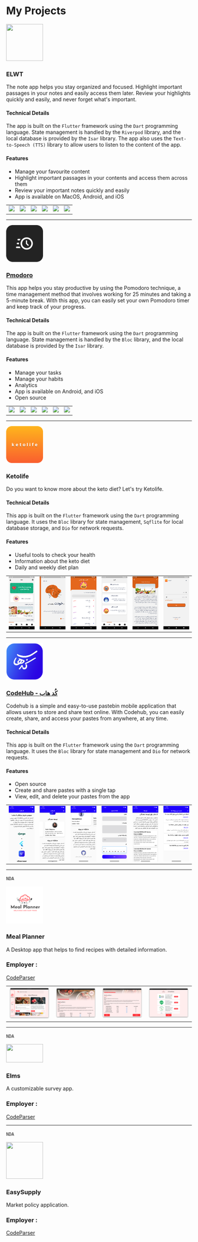 # My Projects

<img src="https://github.com/mahmoud-eslami/resume/assets/57481226/d30f8e2a-093e-4330-bd0b-f3cf3016023f" width="100" height="100">

### ELWT
The note app helps you stay organized and focused. Highlight important passages in your notes and easily access them later. Review your highlights quickly and easily, and never forget what's important.

#### Technical Details
The app is built on the `Flutter` framework using the `Dart` programming language. State management is handled by the `Riverpod` library, and the local database is provided by the `Isar` library. The app also uses the `Text-to-Speech (TTS)` library to allow users to listen to the content of the app.
 
#### Features
* Manage your favourite content
* Highlight important passages in your contents and access them across them
* Review your important notes quickly and easily
* App is available on MacOS, Android, and iOS

<table>
  <tr>
      <td>
        <img src="https://github.com/mahmoud-eslami/resume/assets/57481226/ffc72cd7-c8fb-4f82-b950-62c68dc616a1">
</td>
      <td>
        <img src="https://github.com/mahmoud-eslami/resume/assets/57481226/1be284cf-a072-4a1a-851c-dc5128d90b07">
</td>
      <td>
        <img src="https://github.com/mahmoud-eslami/resume/assets/57481226/b7355458-a6b1-4cc4-8d9a-27f151425a9b">
</td>
      <td>
        <img src="https://github.com/mahmoud-eslami/resume/assets/57481226/abb21000-e5cf-4317-bac3-6136b84a76d7">
</td>
      <td>
        <img src="https://github.com/mahmoud-eslami/resume/assets/57481226/30e45b75-bdab-4cd2-8835-377031241728">
</td>
      <td>
        <img src="https://github.com/mahmoud-eslami/resume/assets/57481226/6f2f0984-994d-4eba-8b30-b10c6ebd1644">
</td>
  </tr>
</table>

---

<img src="https://raw.githubusercontent.com/mahmoud-eslami/resume/hide-contribute/pmodoro/app_icon.png" width="100" height="100">

### [Pmodoro](https://github.com/time-mastery/pmodoro-application)
This app helps you stay productive by using the Pomodoro technique, a time management method that
involves working for 25 minutes and taking a 5-minute break. With this app, you can easily set your
own Pomodoro timer and keep track of your progress.

#### Technical Details

The app is built on the `Flutter` framework using the `Dart` programming language. State management is handled by the `Bloc` library, and the local database is provided by the `Isar` library.
 
#### Features
* Manage your tasks
* Manage your habits
* Analytics
* App is available on Android, and iOS
* Open source

<table>
  <tr>
    <td><img src="https://github.com/time-mastery/pmodoro-application/assets/57481226/34afcd40-80e6-43f3-b696-c71fed6e4a4e"></td>
    <td><img src="https://github.com/time-mastery/pmodoro-application/assets/57481226/64bb95a2-3bf5-4201-bfec-6891815365ac"></td>
    <td><img src="https://github.com/time-mastery/pmodoro-application/assets/57481226/81e5ea74-2e2f-43e5-aa1b-e3a0109e324e"></td>
    <td><img src="https://github.com/time-mastery/pmodoro-application/assets/57481226/e6bd0447-5812-4ce0-8c3f-f0f65dd50df0"></td>
    <td><img src="https://github.com/time-mastery/pmodoro-application/assets/57481226/3a40ee91-e4eb-42da-b72a-b49838f9efab"></td>
    <td><img src="https://github.com/time-mastery/pmodoro-application/assets/57481226/7e41a009-bddd-48d3-8e4d-f8a1cac50a9a"></td>
  </tr>
</table>

---

<img src="https://raw.githubusercontent.com/mahmoud-eslami/resume/main/images/ketolife/ketoIcon.png" width="100" height="100">

### Ketolife
Do you want to know more about the keto diet? Let's try Ketolife.

#### Technical Details
This app is built on the `Flutter` framework using the `Dart` programming language. It uses the `Bloc` library for state management, `Sqflite` for local database storage, and `Dio` for network requests.
 
#### Features
* Useful tools to check your health
* Information about the keto diet
* Daily and weekly diet plan

<table>
  <tr>
    <td><img src="https://raw.githubusercontent.com/mahmoud-eslami/resume/main/images/ketolife/23.png"></td>
    <td><img src="https://raw.githubusercontent.com/mahmoud-eslami/resume/main/images/ketolife/26.png"></td>
    <td><img src="https://raw.githubusercontent.com/mahmoud-eslami/resume/main/images/ketolife/7.png"></td>
    <td><img src="https://raw.githubusercontent.com/mahmoud-eslami/resume/main/images/ketolife/13.png"></td>
    <td><img src="https://raw.githubusercontent.com/mahmoud-eslami/resume/main/images/ketolife/18.png"></td>
    <td><img src="https://raw.githubusercontent.com/mahmoud-eslami/resume/main/images/ketolife/21.png"></td>
  </tr>
</table>

---

<img src="https://raw.githubusercontent.com/codehub-ir/codehub-mobile/main/assets/images/logo.png" width="100" height="100">

### [CodeHub - کُد هاب](https://github.com/codehub-ir/codehub-mobile/edit/main/README.md)
Codehub is a simple and easy-to-use pastebin mobile application that allows users to store and share text online. With Codehub, you can easily create, share, and access your pastes from anywhere, at any time.

#### Technical Details
This app is built on the `Flutter` framework using the `Dart` programming language. It uses the `Bloc` library for state management and `Dio` for network requests.
 
#### Features
* Open source
* Create and share pastes with a single tap
* View, edit, and delete your pastes from the app

<table>
  <tr>
    <td><img src="https://raw.githubusercontent.com/codehub-ir/codehub-mobile/main/screen-shots/12.png"></td>
    <td><img src="https://raw.githubusercontent.com/codehub-ir/codehub-mobile/main/screen-shots/13.png"></td>
    <td><img src="https://raw.githubusercontent.com/codehub-ir/codehub-mobile/main/screen-shots/14.png"></td>
    <td><img src="https://raw.githubusercontent.com/codehub-ir/codehub-mobile/main/screen-shots/17.png"></td>
    <td><img src="https://raw.githubusercontent.com/codehub-ir/codehub-mobile/main/screen-shots/18.png"></td>
    <td><img src="https://raw.githubusercontent.com/codehub-ir/codehub-mobile/main/screen-shots/19.png"></td>
  </tr>
</table>

---
`NDA`

<img src="https://raw.githubusercontent.com/mahmoud-eslami/resume/main/images/meal%20planner/logo.png" width="100" height="100">

### Meal Planner
A Desktop app that helps to find recipes with detailed information.

### Employer : 
[CodeParser](https://www.linkedin.com/company/code-parser/)

<table>
  <tr>
    <td><img src="https://raw.githubusercontent.com/mahmoud-eslami/resume/main/images/meal%20planner/meal-planner-1.png"></td>
    <td><img src="https://raw.githubusercontent.com/mahmoud-eslami/resume/main/images/meal%20planner/meal-planner-2.png"></td>
    <td><img src="https://raw.githubusercontent.com/mahmoud-eslami/resume/main/images/meal%20planner/meal-planner-3.png"></td>
    <td><img src="https://raw.githubusercontent.com/mahmoud-eslami/resume/main/images/meal%20planner/meal-planner-4.png"></td>
  </tr>
</table>

---
`NDA`

<img src="https://github.com/mahmoud-eslami/resume/assets/57481226/a5eab1cf-6d60-4036-832c-85aa0168f3a5" width="100" height="50">

### Elms
A customizable survey app.

### Employer : 
[CodeParser](https://www.linkedin.com/company/code-parser/)

---
`NDA`

<img src="https://github.com/mahmoud-eslami/resume/assets/57481226/822f37b1-aa59-4e6c-88a3-8fe1dc900652" width="100" height="100">

### EasySupply
Market policy application.

### Employer : 
[CodeParser](https://www.linkedin.com/company/code-parser/)

